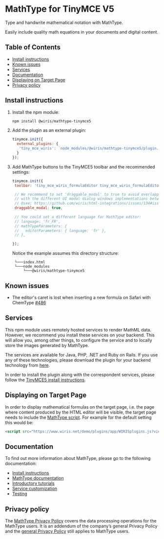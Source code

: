 # MathType for TinyMCE V5

Type and handwrite mathematical notation with MathType.

Easily include quality math equations in your documents and digital content.

## Table of Contents

- [Install instructions](#install-instructions)
- [Known issues](#known-issues)
- [Services](#services)
- [Documentation](#documentation)
- [Displaying on Target Page](#displaying-on-target-page)
- [Privacy policy](#privacy-policy)

## Install instructions

1. Install the npm module:

   ```bash
   npm install @wiris/mathtype-tinymce5
   ```

2. Add the plugin as an external plugin:

   ```js
   tinymce.init({
     external_plugins: {
      'tiny_mce_wiris': `node_modules/@wiris/mathtype-tinymce5/plugin.min.js`,
     }
   });
   ```


3. Add MathType buttons to the TinyMCE5 toolbar and the recommended settings:

   ```js
   tinymce.init({
    toolbar: 'tiny_mce_wiris_formulaEditor tiny_mce_wiris_formulaEditorChemistry',

    // We recommend to set 'draggable_modal' to true to avoid overlapping issues
    // with the different UI modal dialog windows implementations between core and third-party plugins on TinyMCE.
    // @see: https://github.com/wiris/html-integrations/issues/134#issuecomment-905448642
    draggable_modal: true,
 
    // You could set a different language for MathType editor:
    // language: 'fr_FR',
    // mathTypeParameters: {
    //   editorParameters: { language: 'fr' },
    // },

   });
   ```

   Notice the example assumes this directory structure:

   ```
    └───index.html
    └───node_modules
        └───@wiris/mathtype-tinymce5
   ```

## Known issues

* The editor's caret is lost when inserting a new formula on Safari with ChemType [#486](https://github.com/wiris/html-integrations/issues/486) 

## Services

This npm module uses remotely hosted services to render MathML data. However, we recommend you install these services on your backend. This will allow you, among other things, to configure the service and to locally store the images generated by MathType.

The services are available for Java, PHP, .NET and Ruby on Rails. If you use any of these technologies, please download the plugin for your backend technology from [here](https://store.wiris.com/en/products/downloads/mathtype/integrations).

In order to install the plugin along with the correspondent services, please follow the [TinyMCE5 install instructions](https://docs.wiris.com/mathtype/en/mathtype-integrations/mathtype-for-html-editors/mathtype-for-tinymce.html?utm_source=npmjs&utm_medium=referral).

## Displaying on Target Page

In order to display mathematical formulas on the target page, i.e. the page where content produced by the HTML editor will be visible, the target page needs to include the [MathType script](https://docs.wiris.com/en/mathtype/mathtype_web/integrations/mathml-mode#add_a_script_to_head). For example for the default setting this would be:
```html
<script src="https://www.wiris.net/demo/plugins/app/WIRISplugins.js?viewer=image"></script>
```

## Documentation

To find out more information about MathType, please go to the following documentation:

* [Install instructions](https://docs.wiris.com/mathtype/en/mathtype-integrations/mathtype-for-html-editors/mathtype-for-tinymce.html?utm_source=npmjs&utm_medium=referral)
* [MathType documentation](https://docs.wiris.com/en/mathtype/mathtype_web/start?utm_source=npmjs&utm_medium=referral)
* [Introductory tutorials](https://docs.wiris.com/en/mathtype/mathtype_web/intro_tutorials?utm_source=npmjs&utm_medium=referral)
* [Service customization](https://docs.wiris.com/en/mathtype/mathtype_web/integrations/config-table?utm_source=npmjs&utm_medium=referral)
* [Testing](https://docs.wiris.com/en/mathtype/mathtype_web/integrations/html/plugins-test?utm_source=npmjs&utm_medium=referral)

## Privacy policy

The [MathType Privacy Policy](https://www.wiris.com/en/mathtype-privacy-policy/?utm_source=npmjs&utm_medium=referral) covers the data processing operations for the MathType users. It is an addendum of the company’s general Privacy Policy and the [general Privacy Policy](https://www.wiris.com/en/privacy-policy?utm_source=npmjs&utm_medium=referral) still applies to MathType users.
